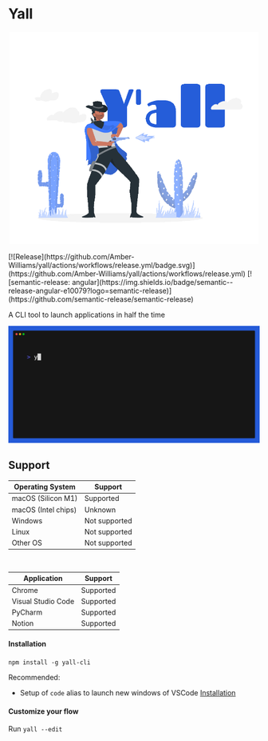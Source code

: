 # Yall

<p align="center">
    <img alt="Yall logo"  src="https://github.com/Amber-Williams/yall/blob/main/quick-draw.gif" width="500"/>
</p>
[![Release](https://github.com/Amber-Williams/yall/actions/workflows/release.yml/badge.svg)](https://github.com/Amber-Williams/yall/actions/workflows/release.yml) [![semantic-release: angular](https://img.shields.io/badge/semantic--release-angular-e10079?logo=semantic-release)](https://github.com/semantic-release/semantic-release)

A CLI tool to launch applications in half the time

<img alt="Welcome to Yall" src="https://github.com/Amber-Williams/yall/blob/main/demo.gif" width="600" />

## Support

| Operating System    | Support       |
| ------------------- | ------------- |
| macOS (Silicon M1)  | Supported     |
| macOS (Intel chips) | Unknown       |
| Windows             | Not supported |
| Linux               | Not supported |
| Other OS            | Not supported |

</br>

| Application        | Support   |
| ------------------ | --------- |
| Chrome             | Supported |
| Visual Studio Code | Supported |
| PyCharm            | Supported |
| Notion             | Supported |

#### Installation

`npm install -g yall-cli`

Recommended:

- Setup of `code` alias to launch new windows of VSCode [Installation](https://code.visualstudio.com/docs/setup/mac)

#### Customize your flow

Run `yall --edit`

